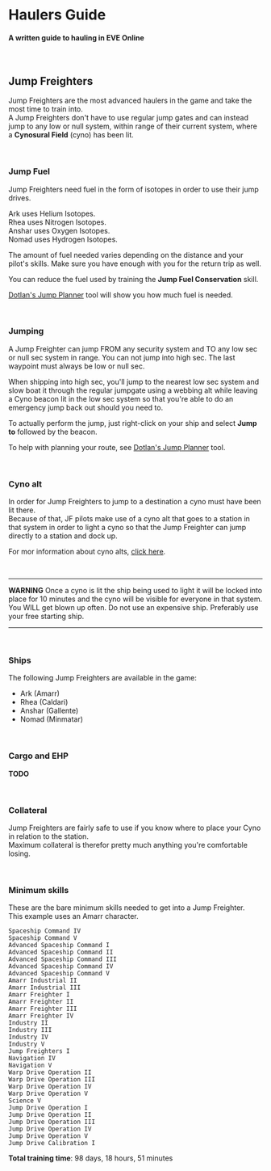 # Haulers Guide #
#### A written guide to hauling in EVE Online
<br>  

## Jump Freighters
Jump Freighters are the most advanced haulers in the game and take the most time to train into.  
A Jump Freighters don't have to use regular jump gates and can instead jump to any low or null system, within range of their current system, where a **Cynosural Field** (cyno) has been lit.

<br>

### Jump Fuel

Jump Freighters need fuel in the form of isotopes in order to use their jump drives.

Ark uses Helium Isotopes.  
Rhea uses Nitrogen Isotopes.  
Anshar uses Oxygen Isotopes.  
Nomad uses Hydrogen Isotopes.

The amount of fuel needed varies depending on the distance and your pilot's skills. Make sure you have enough with you for the return trip as well.

You can reduce the fuel used by training the **Jump Fuel Conservation** skill.

[Dotlan's Jump Planner](http://evemaps.dotlan.net/jump) tool will show you how much fuel is needed.


<br>

### Jumping
A Jump Freighter can jump FROM any security system and TO any low sec or null sec system in range.
You can not jump into high sec. The last waypoint must always be low or null sec.

When shipping into high sec, you'll jump to the nearest low sec system and slow boat it through the regular jumpgate using a webbing alt while leaving a Cyno beacon lit in the low sec system so that you're able to do an emergency jump back out should you need to.

To actually perform the jump, just right-click on your ship and select **Jump to** followed by the beacon.

To help with planning your route, see [Dotlan's Jump Planner](http://evemaps.dotlan.net/jump) tool.

<br>

### Cyno alt
In order for Jump Freighters to jump to a destination a cyno must have been lit there.  
Because of that, JF pilots make use of a cyno alt that goes to a station in that system in order to light a cyno so that the Jump Freighter can jump directly to a station and dock up.

For mor information about cyno alts, [click here](cyno-alt.md).

<br>

---

**WARNING** Once a cyno is lit the ship being used to light it will be locked into place for 10 minutes and the cyno will be visible for everyone in that system.  
You WILL get blown up often. Do not use an expensive ship. Preferably use your free starting ship.

---


<br>

### Ships

The following Jump Freighters are available in the game:

* Ark (Amarr)
* Rhea (Caldari)
* Anshar (Gallente)
* Nomad (Minmatar)

<br>

### Cargo and EHP
**TODO**

<br>

### Collateral

Jump Freighters are fairly safe to use if you know where to place your Cyno in relation to the station.  
Maximum collateral is therefor pretty much anything you're comfortable losing.

<br>

### Minimum skills

These are the bare minimum skills needed to get into a Jump Freighter.  
This example uses an Amarr character.

```
Spaceship Command IV
Spaceship Command V
Advanced Spaceship Command I
Advanced Spaceship Command II
Advanced Spaceship Command III
Advanced Spaceship Command IV
Advanced Spaceship Command V
Amarr Industrial II
Amarr Industrial III
Amarr Freighter I
Amarr Freighter II
Amarr Freighter III
Amarr Freighter IV
Industry II
Industry III
Industry IV
Industry V
Jump Freighters I
Navigation IV
Navigation V
Warp Drive Operation II
Warp Drive Operation III
Warp Drive Operation IV
Warp Drive Operation V
Science V
Jump Drive Operation I
Jump Drive Operation II
Jump Drive Operation III
Jump Drive Operation IV
Jump Drive Operation V
Jump Drive Calibration I
```

**Total training time**: 98 days, 18 hours, 51 minutes